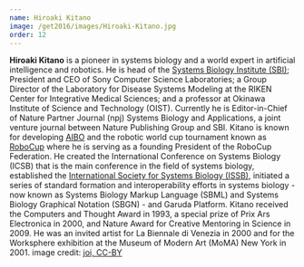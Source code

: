 ```yaml
---
name: Hiroaki Kitano
image: /get2016/images/Hiroaki-Kitano.jpg
order: 12
---
```


**Hiroaki Kitano** is a pioneer in systems biology and a world expert in artificial intelligence and robotics. He is head of the [Systems Biology Institute (SBI)](http://www.sbi.jp/); President and CEO of Sony Computer Science Laboratories; a Group Director of the Laboratory for Disease Systems Modeling at the RIKEN Center for Integrative Medical Sciences; and a professor at Okinawa Institute of Science and Technology (OIST). Currently he is Editor-in-Chief of Nature Partner Journal (npj) Systems Biology and Applications, a joint venture journal between Nature Publishing Group and SBI. Kitano is known for developing [AIBO](http://www.sony-aibo.com/) and the robotic world cup tournament known as [RoboCup](http://www.robocup2016.org/en/) where he is serving as a founding President of the RoboCup Federation. He created the International Conference on Systems Biology (ICSB) that is the main conference in the field of systems biology, established the [International Society for Systems Biology (ISSB)](http://www.issb.org/), initiated a series of standard formation and interoperability efforts in systems biology - now known as Systems Biology Markup Language (SBML) and Systems Biology Graphical Notation (SBGN) - and Garuda Platform. Kitano received the Computers and Thought Award in 1993, a special prize of Prix Ars Electronica in 2000, and Nature Award for Creative Mentoring in Science in 2009\. He was an invited artist for La Biennale di Venezia in 2000 and for the Worksphere exhibition at the Museum of Modern Art (MoMA) New York in 2001\. image credit: [joi, CC-BY](https://www.flickr.com/photos/joi/3314385163/in/photostream/)
